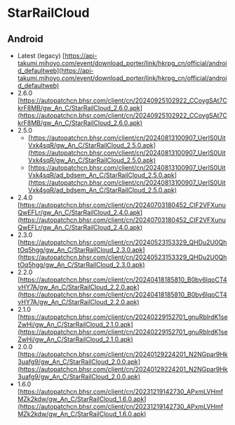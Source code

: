 # StarRailCloud

## Android
- Latest (legacy) [https://api-takumi.mihoyo.com/event/download_porter/link/hkrpg_cn/official/android_defaultweb](https://api-takumi.mihoyo.com/event/download_porter/link/hkrpg_cn/official/android_defaultweb)
- 2.6.0 [https://autopatchcn.bhsr.com/client/cn/20240925102922_CCoygSAt7CkrF8MB/gw_An_C/StarRailCloud_2.6.0.apk](https://autopatchcn.bhsr.com/client/cn/20240925102922_CCoygSAt7CkrF8MB/gw_An_C/StarRailCloud_2.6.0.apk)
- 2.5.0
  - [https://autopatchcn.bhsr.com/client/cn/20240813100907_UerlS0UitVxk4sqR/gw_An_C/StarRailCloud_2.5.0.apk](https://autopatchcn.bhsr.com/client/cn/20240813100907_UerlS0UitVxk4sqR/gw_An_C/StarRailCloud_2.5.0.apk)
  - [https://autopatchcn.bhsr.com/client/cn/20240813100907_UerlS0UitVxk4sqR/ad_bdsem_An_C/StarRailCloud_2.5.0.apk](https://autopatchcn.bhsr.com/client/cn/20240813100907_UerlS0UitVxk4sqR/ad_bdsem_An_C/StarRailCloud_2.5.0.apk)
- 2.4.0 [https://autopatchcn.bhsr.com/client/cn/20240703180452_CIF2VFXunuQwEFLr/gw_An_C/StarRailCloud_2.4.0.apk](https://autopatchcn.bhsr.com/client/cn/20240703180452_CIF2VFXunuQwEFLr/gw_An_C/StarRailCloud_2.4.0.apk)
- 2.3.0 [https://autopatchcn.bhsr.com/client/cn/20240523153329_QHDu2U0QhtOq5hgg/gw_An_C/StarRailCloud_2.3.0.apk](https://autopatchcn.bhsr.com/client/cn/20240523153329_QHDu2U0QhtOq5hgg/gw_An_C/StarRailCloud_2.3.0.apk)
- 2.2.0 [https://autopatchcn.bhsr.com/client/cn/20240418185810_B0bv6lqoCT4vHY7A/gw_An_C/StarRailCloud_2.2.0.apk](https://autopatchcn.bhsr.com/client/cn/20240418185810_B0bv6lqoCT4vHY7A/gw_An_C/StarRailCloud_2.2.0.apk)
- 2.1.0 [https://autopatchcn.bhsr.com/client/cn/20240229152701_gnuRblrdK1seZwHi/gw_An_C/StarRailCloud_2.1.0.apk](https://autopatchcn.bhsr.com/client/cn/20240229152701_gnuRblrdK1seZwHi/gw_An_C/StarRailCloud_2.1.0.apk)
- 2.0.0 [https://autopatchcn.bhsr.com/client/cn/20240129224201_N2NGpar9Hk3uafg9/gw_An_C/StarRailCloud_2.0.0.apk](https://autopatchcn.bhsr.com/client/cn/20240129224201_N2NGpar9Hk3uafg9/gw_An_C/StarRailCloud_2.0.0.apk)
- 1.6.0 [https://autopatchcn.bhsr.com/client/cn/20231219142730_APxmLVHmfMZk2kdw/gw_An_C/StarRailCloud_1.6.0.apk](https://autopatchcn.bhsr.com/client/cn/20231219142730_APxmLVHmfMZk2kdw/gw_An_C/StarRailCloud_1.6.0.apk)
